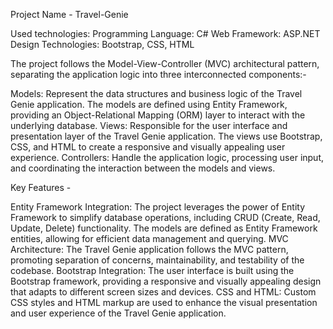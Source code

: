 Project Name - Travel-Genie

Used technologies: 
Programming Language: C#
Web Framework: ASP.NET 
Design Technologies: Bootstrap, CSS, HTML

The project follows the Model-View-Controller (MVC) architectural pattern, separating the application logic into three interconnected components:-

Models: Represent the data structures and business logic of the Travel Genie application. The models are defined using Entity Framework, providing an Object-Relational Mapping (ORM) layer to interact with the underlying database.
Views: Responsible for the user interface and presentation layer of the Travel Genie application. The views use Bootstrap, CSS, and HTML to create a responsive and visually appealing user experience.
Controllers: Handle the application logic, processing user input, and coordinating the interaction between the models and views.

Key Features - 

Entity Framework Integration: The project leverages the power of Entity Framework to simplify database operations, including CRUD (Create, Read, Update, Delete) functionality. The models are defined as Entity Framework entities, allowing for efficient data management and querying.
MVC Architecture: The Travel Genie application follows the MVC pattern, promoting separation of concerns, maintainability, and testability of the codebase.
Bootstrap Integration: The user interface is built using the Bootstrap framework, providing a responsive and visually appealing design that adapts to different screen sizes and devices.
CSS and HTML: Custom CSS styles and HTML markup are used to enhance the visual presentation and user experience of the Travel Genie application.
